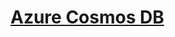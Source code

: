 # [Azure Cosmos DB](https://learn.microsoft.com/en-us/training/paths/az-204-develop-solutions-that-use-azure-cosmos-db/)
